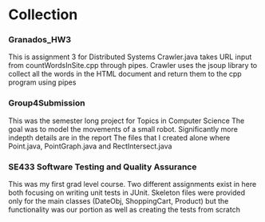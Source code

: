 # Collection

### Granados_HW3
This is assignment 3 for Distributed Systems
Crawler.java takes URL input from countWordsInSite.cpp through pipes.
Crawler uses the jsoup library to collect all the words in the HTML document and return them to the cpp program using pipes

### Group4Submission
This was the semester long project for Topics in Computer Science
The goal was to model the movements of a small robot. 
Significantly more indepth details are in the report
The files that I created alone where
Point.java, PointGraph.java and RectIntersect.java

### SE433 Software Testing and Quality Assurance
This was my first grad level course.
Two different assignments exist in here both focusing on writing unit tests in JUnit.
Skeleton files were provided only for the main classes (DateObj, ShoppingCart, Product) but the functionality was our portion as well as creating the tests from scratch

